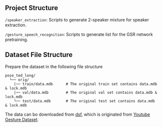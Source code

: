 ## Project Structure


`/speaker_extraction`: Scripts to generate 2-speaker mixture for speaker extraction.

`/gesture_speech_recognition`: Scripts to generate list for the GSR network pretraining.


## Dataset File Structure

Prepare the dataset in the following file structure

	pose_ted_long/
	  └── orig/
	    |── train/data.mdb     	# The original train set contains data.mdb & lock.mdb
	    |── val/data.mdb     	# The original val set contains data.mdb & lock.mdb
	    └── test/data.mdb		# The original test set contains data.mdb & lock.mdb

The data can bo downloaded from [dsf](https://github.com/ai4r/Gesture-Generation-from-Trimodal-Context), which is originated from [Youtube Gesture Dataset](https://github.com/youngwoo-yoon/youtube-gesture-dataset).


